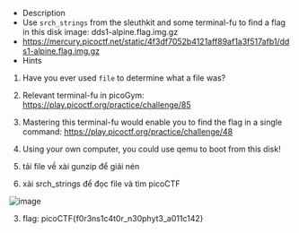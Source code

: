 - Description
- Use `srch_strings` from the sleuthkit and some terminal-fu to find a flag in this disk image: dds1-alpine.flag.img.gz
- https://mercury.picoctf.net/static/4f3df7052b4121aff89af1a3f517afb1/dds1-alpine.flag.img.gz
- Hints
1. Have you ever used `file` to determine what a file was?
2. Relevant terminal-fu in picoGym: https://play.picoctf.org/practice/challenge/85
3. Mastering this terminal-fu would enable you to find the flag in a single command: https://play.picoctf.org/practice/challenge/48
4. Using your own computer, you could use qemu to boot from this disk!<br>

1. tải file về xài gunzip để giải nén
2. xài srch_strings để đọc file và tìm picoCTF<br>

![image](https://github.com/chaumoon/Forensics/assets/127403046/e2ff2c1d-0e5b-4d42-a558-dda2853d76e6)<br>

3. flag: picoCTF{f0r3ns1c4t0r_n30phyt3_a011c142}
